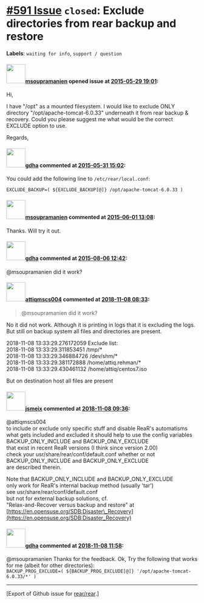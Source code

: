 [\#591 Issue](https://github.com/rear/rear/issues/591) `closed`: Exclude directories from rear backup and restore
=================================================================================================================

**Labels**: `waiting for info`, `support / question`

#### <img src="https://avatars.githubusercontent.com/u/10500177?v=4" width="50">[msoupramanien](https://github.com/msoupramanien) opened issue at [2015-05-29 19:01](https://github.com/rear/rear/issues/591):

Hi,

I have "/opt" as a mounted filesystem. I would like to exclude ONLY
directory "/opt/apache-tomcat-6.0.33" underneath it from rear backup &
recovery. Could you please suggest me what would be the correct EXCLUDE
option to use.

Regards,

#### <img src="https://avatars.githubusercontent.com/u/888633?u=cdaeb31efcc0048d3619651aa18dd4b76e636b21&v=4" width="50">[gdha](https://github.com/gdha) commented at [2015-05-31 15:02](https://github.com/rear/rear/issues/591#issuecomment-107201817):

You could add the following line to `/etc/rear/local.conf`:

    EXCLUDE_BACKUP=( ${EXCLUDE_BACKUP[@]} /opt/apache-tomcat-6.0.33 )

#### <img src="https://avatars.githubusercontent.com/u/10500177?v=4" width="50">[msoupramanien](https://github.com/msoupramanien) commented at [2015-06-01 13:08](https://github.com/rear/rear/issues/591#issuecomment-107444014):

Thanks. Will try it out.

#### <img src="https://avatars.githubusercontent.com/u/888633?u=cdaeb31efcc0048d3619651aa18dd4b76e636b21&v=4" width="50">[gdha](https://github.com/gdha) commented at [2015-08-06 12:42](https://github.com/rear/rear/issues/591#issuecomment-128351268):

@msoupramanien did it work?

#### <img src="https://avatars.githubusercontent.com/u/32477903?u=bf2c3d5e729fd9ebbca85ee6f28500b7bc853f8a&v=4" width="50">[attiqmscs004](https://github.com/attiqmscs004) commented at [2018-11-08 08:33](https://github.com/rear/rear/issues/591#issuecomment-436913874):

> @msoupramanien did it work?

No it did not work. Although it is printing in logs that it is excluding
the logs. But still on backup system all files and directories are
present.

2018-11-08 13:33:29.276172059 Exclude list:  
2018-11-08 13:33:29.311853451 /tmp/\*  
2018-11-08 13:33:29.346884726 /dev/shm/\*  
2018-11-08 13:33:29.381172888 /home/attiq.rehman/\*  
2018-11-08 13:33:29.430461132 /home/attiq/centos7.iso

But on destination host all files are present

#### <img src="https://avatars.githubusercontent.com/u/1788608?u=925fc54e2ce01551392622446ece427f51e2f0ce&v=4" width="50">[jsmeix](https://github.com/jsmeix) commented at [2018-11-08 09:36](https://github.com/rear/rear/issues/591#issuecomment-436931861):

@attiqmscs004  
to include or exclude only specific stuff and disable ReaR's
automatisms  
what gets included and excluded it should help to use the config
variables  
BACKUP\_ONLY\_INCLUDE and BACKUP\_ONLY\_EXCLUDE  
that exist in recent ReaR versions (I think since version 2.00)  
check your usr/share/rear/conf/default.conf whether or not  
BACKUP\_ONLY\_INCLUDE and BACKUP\_ONLY\_EXCLUDE  
are described therein.

Note that BACKUP\_ONLY\_INCLUDE and BACKUP\_ONLY\_EXCLUDE  
only work for ReaR's internal backup method (usually 'tar')  
see usr/share/rear/conf/default.conf  
but not for external backup solutions, cf.  
"Relax-and-Recover versus backup and restore" at  
[https://en.opensuse.org/SDB:Disaster\_Recovery](https://en.opensuse.org/SDB:Disaster_Recovery)

#### <img src="https://avatars.githubusercontent.com/u/888633?u=cdaeb31efcc0048d3619651aa18dd4b76e636b21&v=4" width="50">[gdha](https://github.com/gdha) commented at [2018-11-08 11:58](https://github.com/rear/rear/issues/591#issuecomment-436970498):

@msoupramanien Thanks for the feedback. Ok, Try the following that works
for me (albeit for other directories):  
`BACKUP_PROG_EXCLUDE=( ${BACKUP_PROG_EXCLUDE[@]} '/opt/apache-tomcat-6.0.33/*' )`

------------------------------------------------------------------------

\[Export of Github issue for
[rear/rear](https://github.com/rear/rear).\]
